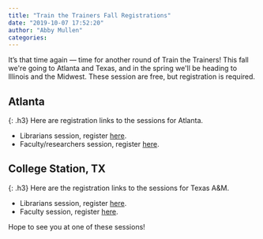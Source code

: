 ```yaml
---
title: "Train the Trainers Fall Registrations"
date: "2019-10-07 17:52:20"
author: "Abby Mullen"
categories:
---
```


It’s that time again — time for another round of Train the Trainers! This fall we're going to Atlanta and Texas, and in the spring we'll be heading to Illinois and the Midwest. These session are free, but registration is required.

## Atlanta
{: .h3}
Here are registration links to the sessions for Atlanta.

- Librarians session, register [here](https://pitts-emory.libcal.com/event/5812557).
- Faculty/researchers session, register [here](https://pitts-emory.libcal.com/event/5812464?k=a6be7768aadf83a42493179e3babe3dc).

## College Station, TX
{: .h3}
Here are the registration links to the sessions for Texas A&M.

- Librarians session, register [here](https://tamu.libcal.com/calendar/1881/tropy-AM).
- Faculty session, register [here](https://tamu.libcal.com/calendar/1881/tropy-PM).

Hope to see you at one of these sessions!
